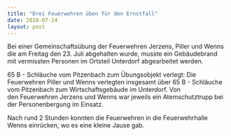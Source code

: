 ```yaml
---
title: "Drei Feuerwehren üben für den Ernstfall"
date: 2010-07-24
layout: post
---
```


Bei einer Gemeinschaftsübung der Feuerwehren Jerzens, Piller und Wenns die am Freitag den 23. Juli abgehalten wurde, musste ein Gebäudebrand mit vermissten Personen im Ortsteil Unterdorf abgearbeitet werden.

65 B - Schläuche vom Pitzenbach zum Übungsobjekt verlegt:
Die Feuerwehren Piller und Wenns verlegten insgesamt über 65 B - Schläuche vom Pitzenbach zum Wirtschaftsgebäude im Unterdorf. Von den Feuerwehren Jerzens und Wenns war jeweils ein Atemschutztrupp bei der Personenbergung im Einsatz.

Nach rund 2 Stunden konnten die Feuerwehren in die Feuerwehrhalle Wenns einrücken, wo es eine kleine Jause gab.